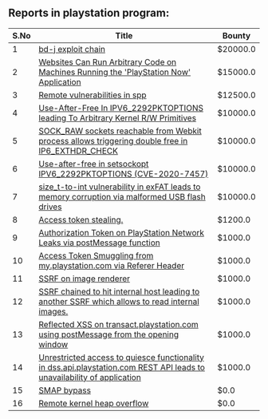 ## Reports in playstation program:
| S.No | Title | Bounty |
| ---- | ----- | ------ |
| 1 | [bd-j exploit chain](https://hackerone.com/reports/1379975) | $20000.0 |
| 2 | [Websites Can Run Arbitrary Code on Machines Running the 'PlayStation Now' Application](https://hackerone.com/reports/873614) | $15000.0 |
| 3 | [Remote vulnerabilities in spp](https://hackerone.com/reports/2177925) | $12500.0 |
| 4 | [Use-After-Free In IPV6_2292PKTOPTIONS leading To Arbitrary Kernel R/W Primitives](https://hackerone.com/reports/826026) | $10000.0 |
| 5 | [SOCK_RAW sockets reachable from Webkit process allows triggering double free in IP6_EXTHDR_CHECK](https://hackerone.com/reports/943231) | $10000.0 |
| 6 | [Use-after-free in setsockopt IPV6_2292PKTOPTIONS (CVE-2020-7457)](https://hackerone.com/reports/1441103) | $10000.0 |
| 7 | [size_t-to-int vulnerability in exFAT leads to memory corruption via malformed USB flash drives](https://hackerone.com/reports/1340942) | $10000.0 |
| 8 | [Access token stealing.](https://hackerone.com/reports/821896) | $1200.0 |
| 9 | [Authorization Token on PlayStation Network Leaks via postMessage function](https://hackerone.com/reports/826394) | $1000.0 |
| 10 | [Access Token Smuggling from my.playstation.com via Referer Header](https://hackerone.com/reports/835437) | $1000.0 |
| 11 | [SSRF on image renderer](https://hackerone.com/reports/811136) | $1000.0 |
| 12 | [SSRF chained to hit internal host leading to another SSRF which allows to read internal images.](https://hackerone.com/reports/826097) | $1000.0 |
| 13 | [Reflected XSS on transact.playstation.com using postMessage from the opening window](https://hackerone.com/reports/900619) | $1000.0 |
| 14 | [Unrestricted access to quiesce functionality in dss.api.playstation.com REST API leads to unavailability of application](https://hackerone.com/reports/993722) | $1000.0 |
| 15 | [SMAP bypass](https://hackerone.com/reports/1048322) | $0.0 |
| 16 | [Remote kernel heap overflow](https://hackerone.com/reports/1350653) | $0.0 |